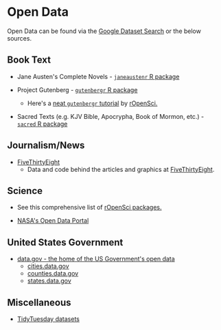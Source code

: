 # Open Data

Open Data can be found via the [Google Dataset Search](https://toolbox.google.com/datasetsearch) or the below sources.

## Book Text

- Jane Austen's Complete Novels - [`janeaustenr` R package](https://github.com/juliasilge/janeaustenr)

- Project Gutenberg - [`gutenbergr` R package](https://github.com/ropensci/gutenbergr)
  + Here's a [neat `gutenbergr` tutorial](https://ropensci.org/tutorials/gutenbergr_tutorial/) by [rOpenSci.](https://ropensci.org)
  
- Sacred Texts (e.g. KJV Bible, Apocrypha, Book of Mormon, etc.) - [`sacred` R package](https://github.com/JohnCoene/sacred)

## Journalism/News

- [FiveThirtyEight](https://github.com/fivethirtyeight/data)
  + Data and code behind the articles and graphics at [FiveThirtyEight](https://data.fivethirtyeight.com/).
  
## Science

- See this comprehensive list of [rOpenSci packages.](https://github.com/ropensci/opendata#web-based-open-data)

- [NASA's Open Data Portal](https://data.nasa.gov/)
  
## United States Government

- [data.gov - the home of the US Government's open data](https://www.data.gov/)
  + [cities.data.gov](https://www.data.gov/cities/)
  + [counties.data.gov](https://www.data.gov/counties/)
  + [states.data.gov](https://www.data.gov/states/)

## Miscellaneous

- [TidyTuesday datasets](https://github.com/rfordatascience/tidytuesday)
